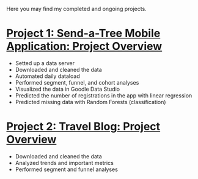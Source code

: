Here you may find my completed and ongoing projects.

# [Project 1: Send-a-Tree Mobile Application: Project Overview](https://github.com/yeegorski/send-a-tree)
* Setted up a data server
* Downloaded and cleaned the data
* Automated daily dataload
* Performed segment, funnel, and cohort analyses
* Visualized the data in Goodle Data Studio
* Predicted the number of registrations in the app with linear regression
* Predicted missing data with Random Forests (classification) 


# [Project 2: Travel Blog: Project Overview](https://github.com/yeegorski/dilans-travel-guide)
* Downloaded and cleaned the data
* Analyzed trends and important metrics
* Performed segment and funnel analyses

